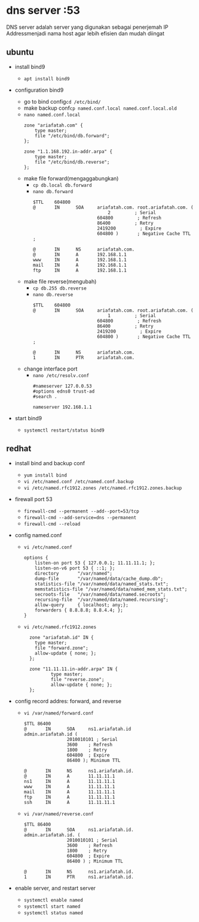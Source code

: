 # dns server :53

DNS server adalah server yang digunakan sebagai penerjemah IP Addressmenjadi nama host agar lebih efisien dan mudah diingat

## ubuntu
- install bind9
  - ```apt install bind9```

- configuration bind9
  - go to bind config```cd /etc/bind/```
  - make backup conf```cp named.conf.local named.conf.local.old```
  - ```nano named.conf.local```
    ```
    zone "ariafatah.com" {
        type master;
        file "/etc/bind/db.forward";
    };

    zone "1.1.168.192.in-addr.arpa" {
        type master;
        file "/etc/bind/db.reverse";
    };
    ```
  - make file forward(mengaggabungkan)
    - ```cp db.local db.forward```
    - ```nano db.forward```
      ```
      $TTL    604800
      @       IN      SOA     ariafatah.com. root.ariafatah.com. (
                                  2         ; Serial
                              604800         ; Refresh
                              86400         ; Retry
                              2419200         ; Expire
                              604800 )       ; Negative Cache TTL
      ;

      @       IN      NS      ariafatah.com.
      @       IN      A       192.168.1.1
      www     IN      A       192.168.1.1
      mail    IN      A       192.168.1.1
      ftp     IN      A       192.168.1.1
      ```
  - make file reverse(mengubah)
    - ```cp db.255 db.reverse```
    - ```nano db.reverse```
      ```
      $TTL    604800
      @       IN      SOA     ariafatah.com. root.ariafatah.com. (
                                  1         ; Serial
                              604800         ; Refresh
                              86400         ; Retry
                              2419200         ; Expire
                              604800 )       ; Negative Cache TTL
      ;

      @       IN      NS      ariafatah.com.
      1       IN      PTR     ariafatah.com.
      ```
  - change interface port
    - ```nano /etc/resolv.conf```
      ```
      #nameserver 127.0.0.53
      #options edns0 trust-ad
      #search .

      nameserver 192.168.1.1
      ```

- start bind9
  - ```systemctl restart/status bind9```

## redhat
- install bind and backup conf
  - ```yum install bind```
  - ```vi /etc/named.conf /etc/named.conf.backup```
  - ```vi /etc/named.rfc1912.zones /etc/named.rfc1912.zones.backup```

- firewall port 53
  - ```firewall-cmd --permanent --add--port=53/tcp```
  - ```firewall-cmd --add-service=dns --permanent```
  - ```firewall-cmd --reload```

- config named.conf
  - ```vi /etc/named.conf```
    ```
    options {
        listen-on port 53 { 127.0.0.1; 11.11.11.1; };
        listen-on-v6 port 53 { ::1; };
        directory       "/var/named";
        dump-file       "/var/named/data/cache_dump.db";
        statistics-file "/var/named/data/named_stats.txt";
        memstatistics-file "/var/named/data/named_mem_stats.txt";
        secroots-file   "/var/named/data/named.secroots";
        recursing-file  "/var/named/data/named.recursing";
        allow-query     { localhost; any;};
        forwarders { 8.8.8.8; 8.8.4.4; };
    }
    ```
  - ```vi /etc/named.rfc1912.zones```
    ```
      zone "ariafatah.id" IN {
        type master;
        file "forward.zone";
        allow-update { none; };
      };

      zone "11.11.11.in-addr.arpa" IN {
              type master;
              file "reverse.zone";
              allow-update { none; };
      };
    ```

- config record addres: forward, and reverse
  - ```vi /var/named/forward.conf```
    ```
    $TTL 86400
    @       IN      SOA     ns1.ariafatah.id       admin.ariafatah.id (
                    2010010101 ; Serial
                    3600    ; Refresh
                    1800    ; Retry
                    604800  ; Expire
                    86400 ); Minimum TTL

    @       IN      NS      ns1.ariafatah.id.
    @       IN      A       11.11.11.1
    ns1     IN      A       11.11.11.1
    www     IN      A       11.11.11.1
    mail    IN      A       11.11.11.1
    ftp     IN      A       11.11.11.1
    ssh     IN      A       11.11.11.1
    ```
  - ```vi /var/named/reverse.conf```
    ```
    $TTL 86400
    @       IN      SOA     ns1.ariafatah.id.      admin.ariafatah.id. (
                    2010010101 ; Serial
                    3600    ; Refresh
                    1800    ; Retry
                    604800  ; Expire
                    86400 ) ; Minimum TTL

    @       IN      NS      ns1.ariafatah.id.
    1       IN      PTR     ns1.ariafatah.id.
    ```
- enable server, and restart server 
  - ```systemctl enable named```
  - ```systemctl start named```
  - ```systemctl status named```